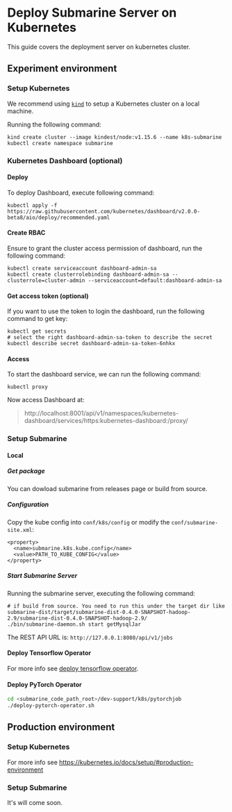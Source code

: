 <!--
Licensed to the Apache Software Foundation (ASF) under one
or more contributor license agreements.  See the NOTICE file
distributed with this work for additional information
regarding copyright ownership.  The ASF licenses this file
to you under the Apache License, Version 2.0 (the
"License"); you may not use this file except in compliance
with the License.  You may obtain a copy of the License at

  http://www.apache.org/licenses/LICENSE-2.0

Unless required by applicable law or agreed to in writing,
software distributed under the License is distributed on an
"AS IS" BASIS, WITHOUT WARRANTIES OR CONDITIONS OF ANY
KIND, either express or implied.  See the License for the
specific language governing permissions and limitations
under the License.
-->

# Deploy Submarine Server on Kubernetes
This guide covers the deployment server on kubernetes cluster.

## Experiment environment

### Setup Kubernetes
We recommend using [`kind`](https://kind.sigs.k8s.io/) to setup a Kubernetes cluster on a local machine.

Running the following command:
```
kind create cluster --image kindest/node:v1.15.6 --name k8s-submarine
kubectl create namespace submarine
```

### Kubernetes Dashboard (optional)

#### Deploy
To deploy Dashboard, execute following command:
```
kubectl apply -f https://raw.githubusercontent.com/kubernetes/dashboard/v2.0.0-beta8/aio/deploy/recommended.yaml
```

#### Create RBAC
Ensure to grant the cluster access permission of dashboard, run the following command:
```
kubectl create serviceaccount dashboard-admin-sa
kubectl create clusterrolebinding dashboard-admin-sa --clusterrole=cluster-admin --serviceaccount=default:dashboard-admin-sa
```

#### Get access token (optional)
If you want to use the token to login the dashboard, run the following command to get key:
```
kubectl get secrets
# select the right dashboard-admin-sa-token to describe the secret
kubectl describe secret dashboard-admin-sa-token-6nhkx
```

#### Access
To start the dashboard service, we can run the following command:
```
kubectl proxy
```

Now access Dashboard at:
> http://localhost:8001/api/v1/namespaces/kubernetes-dashboard/services/https:kubernetes-dashboard:/proxy/

### Setup Submarine

#### Local

##### Get package
You can dowload submarine from releases page or build from source.

##### Configuration
Copy the kube config into `conf/k8s/config` or modify the `conf/submarine-site.xml`:
```
<property>
  <name>submarine.k8s.kube.config</name>
  <value>PATH_TO_KUBE_CONFIG</value>
</property>
```

##### Start Submarine Server
Running the submarine server, executing the following command:
```
# if build from source. You need to run this under the target dir like submarine-dist/target/submarine-dist-0.4.0-SNAPSHOT-hadoop-2.9/submarine-dist-0.4.0-SNAPSHOT-hadoop-2.9/
./bin/submarine-daemon.sh start getMysqlJar
```

The REST API URL is: `http://127.0.0.1:8080/api/v1/jobs`

#### Deploy Tensorflow Operator
For more info see [deploy tensorflow operator](./ml-frameworks/tensorflow.md).

#### Deploy PyTorch Operator
```bash
cd <submarine_code_path_root>/dev-support/k8s/pytorchjob
./deploy-pytorch-operator.sh

```

## Production environment

### Setup Kubernetes
For more info see https://kubernetes.io/docs/setup/#production-environment

### Setup Submarine
It's will come soon.
